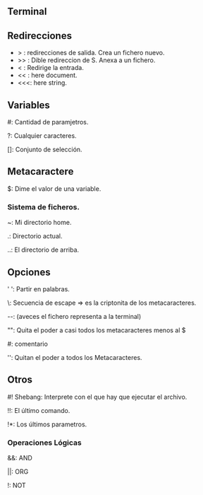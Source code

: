 ## Terminal 

## Redirecciones

- &gt; : redirecciones de salida. Crea un fichero nuevo.
- &gt;&gt; : Dible redireccion de S. Anexa a un fichero.
- &lt; : Redirige la entrada.
- &lt;&lt; : here document.
- &lt;&lt;&lt;: here string.

## Variables

\#: Cantidad de paramjetros.

?: Cualquier caracteres.

[]: Conjunto de selección.

## Metacaractere

$: Dime el valor de una variable.

### Sistema de ficheros.

~: Mi directorio home.

.: Directorio actual.

..: El directorio de arriba.

## Opciones

' ': Partir en palabras.

\\: Secuencia de escape => es la criptonita de los metacaracteres.

--: (aveces el fichero representa a la terminal)

"": Quita el poder a casi todos los metacaracteres menos al $

\#: comentario

'': Quitan el poder a todos los Metacaracteres.

## Otros

\#! Shebang: Interprete con el que hay que ejecutar el archivo.

!!: El último comando.

!\*: Los últimos parametros.


### Operaciones Lógicas

&&: AND

||: ORG

!: NOT












